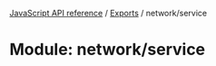 [JavaScript API reference](../README) / [Exports](../modules) / network/service

# Module: network/service
